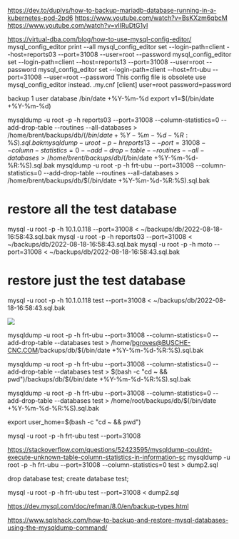 https://dev.to/duplys/how-to-backup-mariadb-database-running-in-a-kubernetes-pod-2pd6
https://www.youtube.com/watch?v=BsKXzm6qbcM
https://www.youtube.com/watch?v=vIIRuDtG1yI

https://virtual-dba.com/blog/how-to-use-mysql-config-editor/
mysql_config_editor print --all
mysql_config_editor set --login-path=client --host=reports03 --port=31008 --user=root --password 
mysql_config_editor set --login-path=client --host=reports13 --port=31008 --user=root --password 
mysql_config_editor set --login-path=client --host=frt-ubu --port=31008 --user=root --password 
This config file is obsolete use mysql_config_editor instead.
.my.cnf
[client]
user=root
password=password

backup 1 user database
/bin/date +\%Y-\%m-\%d
export v1=$(/bin/date +\%Y-\%m-\%d)

mysqldump -u root -p -h reports03 --port=31008 --column-statistics=0 --add-drop-table --routines --all-databases > /home/brent/backups/db/$(/bin/date +\%Y-\%m-\%d-\%R:\%S).sql.bak
mysqldump -u root -p -h reports13 --port=31008 --column-statistics=0 --add-drop-table --routines --all-databases > /home/brent/backups/db/$(/bin/date +\%Y-\%m-\%d-\%R:\%S).sql.bak
mysqldump -u root -p -h frt-ubu --port=31008 --column-statistics=0 --add-drop-table --routines --all-databases > /home/brent/backups/db/$(/bin/date +\%Y-\%m-\%d-\%R:\%S).sql.bak


# restore all the test database
mysql -u root -p -h 10.1.0.118 --port=31008 < ~/backups/db/2022-08-18-16:58:43.sql.bak
mysql -u root -p -h reports03 --port=31008 < ~/backups/db/2022-08-18-16:58:43.sql.bak
mysql -u root -p -h moto --port=31008 < ~/backups/db/2022-08-18-16:58:43.sql.bak

# restore just the test database
mysql -u root -p -h 10.1.0.118 test --port=31008 < ~/backups/db/2022-08-18-16:58:43.sql.bak

![](img/vsphere.png)

mysqldump -u root -p -h frt-ubu --port=31008 --column-statistics=0 --add-drop-table --databases test > /home/bgroves@BUSCHE-CNC.COM/backups/db/$(/bin/date +\%Y-\%m-\%d-\%R:\%S).sql.bak


mysqldump -u root -p -h frt-ubu --port=31008 --column-statistics=0 --add-drop-table --databases test > $(bash -c "cd ~ && pwd")/backups/db/$(/bin/date +\%Y-\%m-\%d-\%R:\%S).sql.bak

mysqldump -u root -p -h frt-ubu --port=31008 --column-statistics=0 --add-drop-table --databases test > /home/root/backups/db/$(/bin/date +\%Y-\%m-\%d-\%R:\%S).sql.bak


export user_home=$(bash -c "cd ~ && pwd")



mysql -u root -p -h frt-ubu test --port=31008

https://stackoverflow.com/questions/52423595/mysqldump-couldnt-execute-unknown-table-column-statistics-in-information-sc
mysqldump -u root -p -h frt-ubu --port=31008 --column-statistics=0 test > dump2.sql

drop database test;
create database test;

mysql -u root -p -h frt-ubu test --port=31008 < dump2.sql



https://dev.mysql.com/doc/refman/8.0/en/backup-types.html

https://www.sqlshack.com/how-to-backup-and-restore-mysql-databases-using-the-mysqldump-command/